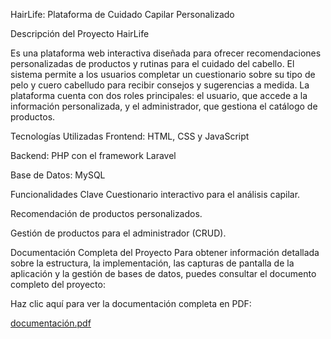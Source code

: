 HairLife: Plataforma de Cuidado Capilar Personalizado 


Descripción del Proyecto HairLife


Es una plataforma web interactiva diseñada para ofrecer recomendaciones personalizadas de productos y rutinas para el cuidado del cabello. El sistema permite a los usuarios completar un cuestionario sobre su tipo de pelo y cuero cabelludo para recibir consejos y sugerencias a medida. La plataforma cuenta con dos roles principales: el usuario, que accede a la información personalizada, y el administrador, que gestiona el catálogo de productos.

Tecnologías Utilizadas Frontend: HTML, CSS y JavaScript

Backend: PHP con el framework Laravel

Base de Datos: MySQL

Funcionalidades Clave Cuestionario interactivo para el análisis capilar.

Recomendación de productos personalizados.

Gestión de productos para el administrador (CRUD).

Documentación Completa del Proyecto Para obtener información detallada sobre la estructura, la implementación, las capturas de pantalla de la aplicación y la gestión de bases de datos, puedes consultar el documento completo del proyecto:

Haz clic aquí para ver la documentación completa en PDF:


[documentación.pdf](https://github.com/aissa20001/hairLife/blob/main/documentaci%C3%B3n.pdf)
